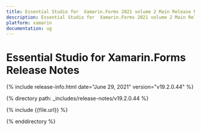 ```yaml
---
title: Essential Studio for  Xamarin.Forms 2021 volume 2 Main Release Notes  
description: Essential Studio for  Xamarin.Forms 2021 volume 2 Main Release Notes  
platform: xamarin
documentation: ug
---
```


# Essential Studio for  Xamarin.Forms  Release Notes  

{% include release-info.html date="June 29, 2021"  version="v19.2.0.44" %} 


{% directory path: _includes/release-notes/v19.2.0.44 %}

{% include {{file.url}} %}

{% enddirectory %}
